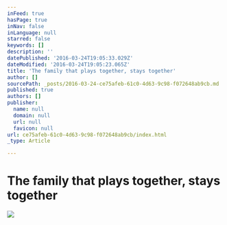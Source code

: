 ```yaml
---
inFeed: true
hasPage: true
inNav: false
inLanguage: null
starred: false
keywords: []
description: ''
datePublished: '2016-03-24T19:05:33.029Z'
dateModified: '2016-03-24T19:05:23.065Z'
title: 'The family that plays together, stays together'
author: []
sourcePath: _posts/2016-03-24-ce75afeb-61c0-4d63-9c98-f072648ab9cb.md
published: true
authors: []
publisher:
  name: null
  domain: null
  url: null
  favicon: null
url: ce75afeb-61c0-4d63-9c98-f072648ab9cb/index.html
_type: Article

---
```

# The family that plays together, stays together
![](https://the-grid-user-content.s3-us-west-2.amazonaws.com/84e90015-2f67-4332-809f-4e0c2d5c2b6e.jpg)